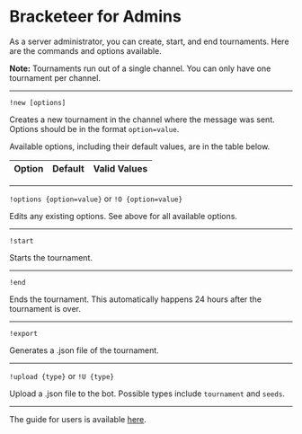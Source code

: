 # Bracketeer for Admins

As a server administrator, you can create, start, and end tournaments. Here are the commands and options available.

**Note:** Tournaments run out of a single channel. You can only have one tournament per channel.

---

`!new [options]`

Creates a new tournament in the channel where the message was sent. Options should be in the format `option=value`.

Available options, including their default values, are in the table below.

Option | Default | Valid Values
------ | ------- | ------------

---

`!options {option=value}` or `!O {option=value}`

Edits any existing options. See above for all available options.

---

`!start`

Starts the tournament.

---

`!end`

Ends the tournament. This automatically happens 24 hours after the tournament is over.

---

`!export`

Generates a .json file of the tournament.

---

`!upload {type}` or `!U {type}`

Upload a .json file to the bot. Possible types include `tournament` and `seeds`.

---

The guide for users is available [here](Users.md).
